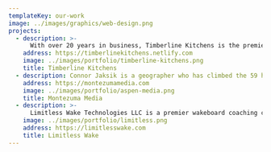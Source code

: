 ```yaml
---
templateKey: our-work
image: ../images/graphics/web-design.png
projects:
  - description: >-
      With over 20 years in business, Timberline Kitchens is the premier cabinetry company in Summit County, Colorado. Aspen Apps strived to develop their online presence in a way that elegantly represented their work.
    address: https://timberlinekitchens.netlify.com
    image: ../images/portfolio/timberline-kitchens.png
    title: Timberline Kitchens
  - description: Connor Jaksik is a geographer who has climbed the 59 highest mountains in Colorado and visited 36 countries. He brings his studdies to the world through photography and Aspen Apps worked to bring his photography to the world through the internet.
    address: https://montezumamedia.com
    image: ../images/portfolio/aspen-media.png
    title: Montezuma Media
  - description: >-
      Limitless Wake Technologies LLC is a premier wakeboard coaching company in Austin, Texas. They love what they do and love sharing it with others. Aspen Apps developed their online ecosystem to help others find them online.
    image: ../images/portfolio/limitless.png
    address: https://limitlesswake.com
    title: Limitless Wake
---
```

